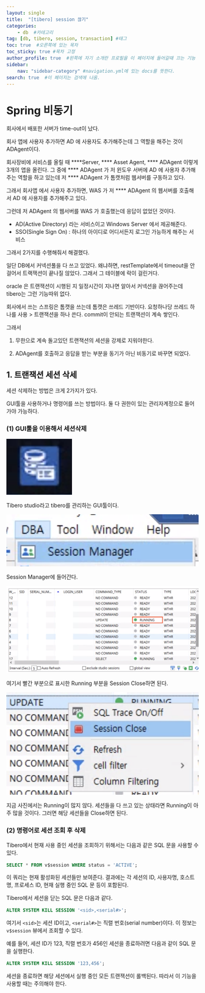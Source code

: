 ```yaml
---
layout: single
title:  "[tibero] session 끊기"
categories: 
    - db  #카테고리
tag: [db, tibero, session, transaction] #태그
toc: true  #오른쪽에 있는 목차
toc_sticky: true #목차 고정
author_profile: true  #왼쪽에 자기 소개란 프로필을 이 페이지에 들어갈때 끄는 기능
sidebar:
    nav: "sidebar-category" #navigation.yml에 있는 docs를 뜻한다.
search: true  #이 페이지는 검색에 나옴.
---
```


# Spring 비동기

회사에서 배포한 서버가 time-out이 났다. 

회사 앱에 사용자 추가하면 AD 에 사용자도 추가해주는데 그 역할을 해주는 것이 ADAgent이다. 

회사장비에 서비스를 올릴 때 ****Server, **** Asset Agent, **** ADAgent 이렇게 3개의 앱을 올린다. 그 중에 **** ADAgent 가 저 윈도우 서버에 AD 에 사용자 추가해주는 역할을 하고 있는데 저 **** ADAgent 가 톰캣처럼 웹서버를 구동하고 있다. 

그래서 회사앱 에서 사용자 추가하면, WAS 가 저 **** ADAgent 의 웹서버를 호출해서 AD 에 사용자를 추가해주고 있다. 

그런데 저 ADAgent 의 웹서버를 WAS 가 호출했는데 응답이 없었던 것이다. 

- AD(Active Directory) 라는 서비스이고 Windows Server 에서 제공해준다.
- SSO(Single Sign On) : 하나의 아이디로 어디서든지 로그인 가능하게 해주는 서비스

그래서 2가지를 수행해줘서 해결했다.

일단 DB에서 커넥션풀을 다 쓰고 있었다. 왜냐하면, restTemplate에서 timeout을 안걸어서 트랙잭션이 끝나질 않았다. 그래서 그 테이블에 락이 걸린거다. 

oracle 은 트랜잭션이 시행된 지 일정시간이 지나면 알아서 커넥션을 끊어주는데 tibero는 그런 기능따위 없다.

회사에서 쓰는 스프링은 톰캣을 쓰는데 톰캣은 쓰레드 기반이다. 요청하나당 쓰레드 하나를 사용 > 트랜잭션을 하나 쓴다. commit이 안되는 트랜잭션이 계속 쌓인다.

그래서 

1. 무한으로 계속 돌고있던 트랜잭션의 세션을 강제로 지워야한다. 

2. ADAgent를 호출하고 응답을 받는 부분을 동기가 아닌 비동기로 바꾸면 되었다.


## 1. 트랜잭션 세션 삭세

세션 삭제하는 방법은 크게 2가지가 있다. 

GUI툴을 사용하거나 명령어를 쓰는 방법이다. 둘 다 권한이 있는 관리자계정으로 들어가야 가능하다.

### (1) GUI툴을 이용해서 세션삭제

![tiberoGUI](/assets/images/2023-02-24/tiberoGUI.png)

Tibero studio라고 tibero를 관리하는 GUI툴이다.

![sessionManager](/assets/images/2023-02-24/sessionManager.png)

Session Manager에 들어간다.

![Untitled](/assets/images/2023-02-24/list.png)

여기서 빨간 부분으로 표시한 Running 부분을 Session Close하면 된다.

![Untitled](/assets/images/2023-02-24/sessionClose.png)

지금 사진에서는 Running이 많지 않다. 세션들을 다 쓰고 있는 상태라면 Running이 아주 많을 것이다. 그러면 해당 세션들을 Close하면 된다.

### (2) 명령어로 세션 조회 후 삭제

Tibero에서 현재 사용 중인 세션을 조회하기 위해서는 다음과 같은 SQL 문을 사용할 수 있다.

```sql
SELECT * FROM v$session WHERE status = 'ACTIVE';
```

이 쿼리는 현재 활성화된 세션들만 보여준다. 결과에는 각 세션의 ID, 사용자명, 호스트명, 프로세스 ID, 현재 실행 중인 SQL 문 등이 포함된다.

Tibero에서 세션을 닫는 SQL 문은 다음과 같다.

```sql
ALTER SYSTEM KILL SESSION '<sid>,<serial#>';
```

여기서 `<sid>`는 세션 ID이고, `<serial#>`는 직렬 번호(serial number)이다. 이 정보는 `v$session`
 뷰에서 조회할 수 있다.

예를 들어, 세션 ID가 123, 직렬 번호가 456인 세션을 종료하려면 다음과 같이 SQL 문을 실행한다.

```sql
ALTER SYSTEM KILL SESSION '123,456';
```

세션을 종료하면 해당 세션에서 실행 중인 모든 트랜잭션이 롤백된다. 따라서 이 기능을 사용할 때는 주의해야 한다.